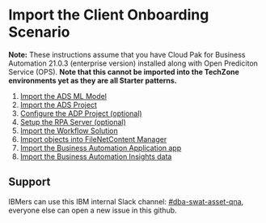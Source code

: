 # Import the Client Onboarding Scenario

**Note:** These instructions assume that you have Cloud Pak for Business Automation 21.0.3 (enterprise version) installed along with Open Prediciton Service (OPS). **Note that this cannot be imported into the TechZone environments yet as they are all Starter patterns.**

1. [Import the ADS ML Model](Step%201%20-%20ADS%20ML%20Model.md)
2. [Import the ADS Project](Step%202%20-%20ADS%20Project.md)
3. [Configure the ADP Project (optional)](Step%203%20-%20ADP%20Project.md)
4. [Setup the RPA Server (optional)](Step%204%20-%20RPA%20Server.md)
5. [Import the Workflow Solution](Step%205%20-%20Workflow%20Solution.md)
6. [Import objects into FileNetContent Manager](Step%206%20-%20Content%20Manager.md)
7. [Import the Business Automation Application app](Step%207%20-%20Business%20Automation%20Application.md)
8. [Import the Business Automation Insights data](Step%208%20-%20Business%20Automation%20Insights.md)

## Support

IBMers can use this IBM internal Slack channel: [#dba-swat-asset-qna](**https://ibm-cloud.slack.com/archives/C026TD1SGCA**), everyone else can open a new issue in this github. 
